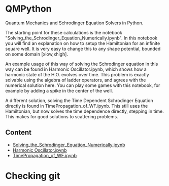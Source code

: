 # QMPython
Quantum Mechanics and Schrodinger Equation Solvers in Python.

The starting point for these calculations is the notebook "Solving_the_Schrodinger_Equation_Numerically.ipynb".
In this notebook you will find an explanation on how to setup the Hamiltonian
for an infinite square well. It is very easy to change this to any shape potential,
bounded on some domain [xlow,xhigh].

An example usage of this way of solving the Schrodinger equation in this way can
be found in Harmonic Oscillator.ipynb, which shows how a harmonic state of
the H.O. evolves over time. This problem is exactly solvable using the algebra of
ladder operators, and agrees with the numerical solution here. You can play some
games with this notebook, for example by adding a spike in the center of the well.

A different solution, solving the Time Dependent Schrodinger Equation directly
is found in TimePropagation_of_WF.ipynb. This still uses the Hamiltonian, but
now solves the time dependence directly, stepping in time. This makes for good
solutions to scattering problems.

## Content

- [Solving_the_Schrodinger_Equation_Numerically.ipynb](https://github.com/mholtrop/QMPython/blob/master/Solving_the_Schrodinger_Equation_Numerically.ipynb)
- [Harmonic Oscillator.ipynb](https://github.com/mholtrop/QMPython/blob/master/Harmonic%20Oscillator.ipynb)
- [TimePropagation_of_WF.ipynb](https://github.com/mholtrop/QMPython/blob/master/TimePropagation_of_WF.ipynb)

# Checking git
